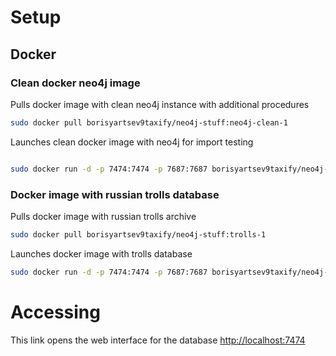 # Setup #

## Docker ##

### Clean docker neo4j image ###
Pulls docker image with clean neo4j instance with additional procedures
```sh
sudo docker pull borisyartsev9taxify/neo4j-stuff:neo4j-clean-1
```
Launches clean docker image with neo4j for import testing
```sh

sudo docker run -d -p 7474:7474 -p 7687:7687 borisyartsev9taxify/neo4j-stuff:neo4j-clean-1
```

### Docker image with russian trolls database ###
Pulls docker image with russian trolls archive
```sh
sudo docker pull borisyartsev9taxify/neo4j-stuff:trolls-1
```

Launches docker image with trolls database
```sh
sudo docker run -d -p 7474:7474 -p 7687:7687 borisyartsev9taxify/neo4j-stuff:trolls-1
```

# Accessing # 
This link opens the web interface for the database
[http://localhost:7474](http://localhost:7474 "Graph data set")
